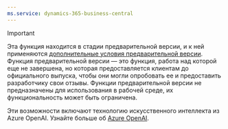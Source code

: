 ```yaml
---
ms.service: dynamics-365-business-central
---
```

> [!IMPORTANT]
> Эта функция находится в стадии предварительной версии, и к ней применяются [дополнительные условия предварительной версии](https://go.microsoft.com/fwlink/?linkid=2189520). Функция предварительной версии — это функция, работа над которой еще не завершена, но которая предоставляется клиентам до официального выпуска, чтобы они могли опробовать ее и предоставить разработчику свои отзывы. Функции предварительной версии не предназначены для использования в рабочей среде, их функциональность может быть ограничена.
>
> Эти возможности включают технологию искусственного интеллекта из Azure OpenAI. Узнайте больше об [Azure OpenAI](/legal/cognitive-services/openai/transparency-note).
